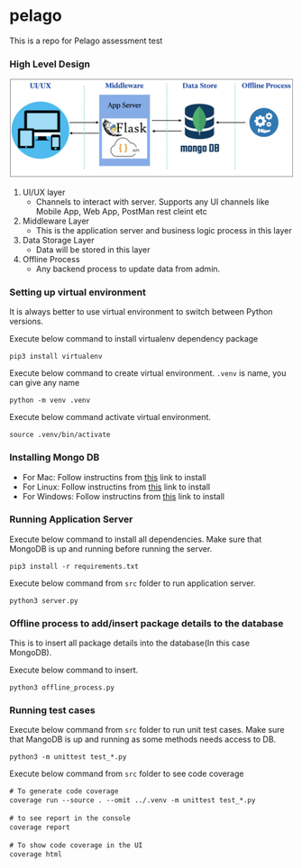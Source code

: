 # pelago

This is a repo for Pelago assessment test

### High Level Design

![](images/High-Level-Design.png)

1. UI/UX layer
   - Channels to interact with server. Supports any UI channels like Mobile App, Web App, PostMan rest cleint etc
2. Middleware Layer
   - This is the application server and business logic process in this layer
3. Data Storage Layer
   - Data will be stored in this layer
4. Offline Process
   - Any backend process to update data from admin.

### Setting up virtual environment

It is always better to use virtual environment to switch between Python versions.

Execute below command to install virtualenv dependency package

```
pip3 install virtualenv
```

Execute below command to create virtual environment. `.venv` is name, you can give any name

```
python -m venv .venv
```

Execute below command activate virtual environment.

```
source .venv/bin/activate
```

### Installing Mongo DB

- For Mac: Follow instructins from [this](https://docs.mongodb.com/manual/tutorial/install-mongodb-on-os-x/) link to install
- For Linux: Follow instructins from [this](https://docs.mongodb.com/manual/administration/install-on-linux/) link to install
- For Windows: Follow instructins from [this](https://docs.mongodb.com/manual/tutorial/install-mongodb-on-windows/) link to install

### Running Application Server

Execute below command to install all dependencies. Make sure that MongoDB is up and running before running the server.

```
pip3 install -r requirements.txt
```

Execute below command from `src` folder to run application server.

```
python3 server.py
```

### Offline process to add/insert package details to the database

This is to insert all package details into the database(In this case MongoDB).

Execute below command to insert.

```
python3 offline_process.py

```

### Running test cases

Execute below command from `src` folder to run unit test cases. Make sure that MangoDB is up and running as some methods needs access to DB.

```
python3 -m unittest test_*.py
```

Execute below command from `src` folder to see code coverage

```
# To generate code coverage
coverage run --source . --omit ../.venv -m unittest test_*.py

# to see report in the console
coverage report

# To show code coverage in the UI
coverage html
```
